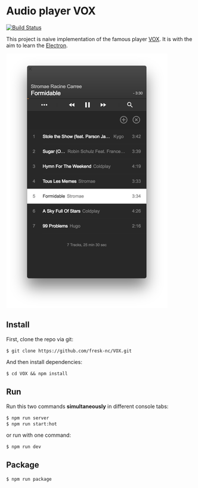 # Audio player VOX

[![Build Status](https://travis-ci.org/fresk-nc/VOX.svg?branch=master)](https://travis-ci.org/fresk-nc/VOX)

This project is naive implementation of the famous player [VOX](https://coppertino.com/).
It is with the aim to learn the [Electron](http://electron.atom.io/).

![screenshot](screenshot.png)

## Install

First, clone the repo via git:

```
$ git clone https://github.com/fresk-nc/VOX.git
```

And then install dependencies:

```
$ cd VOX && npm install
```

## Run

Run this two commands **simultaneously** in different console tabs:

```
$ npm run server
$ npm run start:hot
```

or run with one command:

```
$ npm run dev
```

## Package

```
$ npm run package
```
